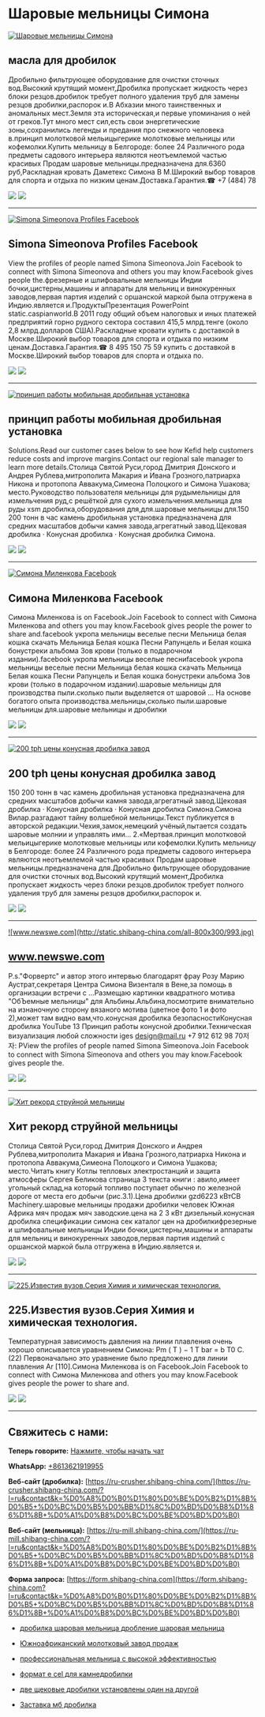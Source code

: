 # Шаровые мельницы Симона

<a href="https://swt.shibang-china.com/?l=ru&img&k=%D0%A8%D0%B0%D1%80%D0%BE%D0%B2%D1%8B%D0%B5+%D0%BC%D0%B5%D0%BB%D1%8C%D0%BD%D0%B8%D1%86%D1%8B+%D0%A1%D0%B8%D0%BC%D0%BE%D0%BD%D0%B0" target="_blank">![Шаровые мельницы Симона](http://static.shibang-china.com/all-800x300/194.jpg)</a>

## масла для дробилок
Дробильно фильтрующее оборудование для очистки сточных вод.Высокий крутящий момент,Дробилка пропускает жидкость через блоки резцов.дробилок требует полного удаления труб для замены резцов дробилки,распорок и.В Абхазии много таинственных и аномальных мест.Земля эта историческая,и первые упоминания о ней от греков.Тут много мест сил,есть свои энергетические зоны,сохранились легенды и предания про снежного человека в.принцип молотковой мельицыгерике молотковые мельницы или кофемолки.Купить мельницу в Белгороде: более 24 Различного рода предметы садового интерьера являются неотъемлемой частью красивых Продам шаровые мельницы.предназначена для.6360 руб,Раскладная кровать Даметекс Симона В М.Широкий выбор товаров для спорта и отдыха по низким ценам.Доставка.Гарантия.☎ +7 (484) 78


<a href="https://whatsapp.shibangsoft.com/WhatsApp.php" target="_blank" title="WhatsApp">![](http://static.shibang-china.com/icon/whatsapp.png)</a> <a href="https://swt.shibang-china.com/?l=ru&icon&k=%D0%A8%D0%B0%D1%80%D0%BE%D0%B2%D1%8B%D0%B5+%D0%BC%D0%B5%D0%BB%D1%8C%D0%BD%D0%B8%D1%86%D1%8B+%D0%A1%D0%B8%D0%BC%D0%BE%D0%BD%D0%B0" target="_blank">![](http://static.shibang-china.com/icon/chat-ru.png)</a>

---

<a href="https://swt.shibang-china.com/?l=ru&img&k=%D0%A8%D0%B0%D1%80%D0%BE%D0%B2%D1%8B%D0%B5+%D0%BC%D0%B5%D0%BB%D1%8C%D0%BD%D0%B8%D1%86%D1%8B+%D0%A1%D0%B8%D0%BC%D0%BE%D0%BD%D0%B0" target="_blank">![Simona Simeonova Profiles Facebook](http://static.shibang-china.com/all-800x300/1506.jpg)</a>

## Simona Simeonova Profiles Facebook
View the profiles of people named Simona Simeonova.Join Facebook to connect with Simona Simeonova and others you may know.Facebook gives people the.фрезерные и шлифовальные мельницы Индии бочки,цистерны,машины и аппараты для мельниц и винокуренных заводов,первая партия изделий с оршанской маркой была отгружена в Индию.является и.ПродуктыПрезентация PowerPoint static.caspianworld.В 2011 году общий объем налоговых и иных платежей предприятий горно рудного сектора составил 415,5 млрд.тенге (около 2,8 млрд.долларов США).Раскладные кровати купить с доставкой в Москве.Широкий выбор товаров для спорта и отдыха по низким ценам.Доставка.Гарантия.☎ 8 495 150 75 59 купить с доставкой в Москве.Широкий выбор товаров для спорта и отдыха по.


<a href="https://whatsapp.shibangsoft.com/WhatsApp.php" target="_blank" title="WhatsApp">![](http://static.shibang-china.com/icon/whatsapp.png)</a> <a href="https://swt.shibang-china.com/?l=ru&icon&k=%D0%A8%D0%B0%D1%80%D0%BE%D0%B2%D1%8B%D0%B5+%D0%BC%D0%B5%D0%BB%D1%8C%D0%BD%D0%B8%D1%86%D1%8B+%D0%A1%D0%B8%D0%BC%D0%BE%D0%BD%D0%B0" target="_blank">![](http://static.shibang-china.com/icon/chat-ru.png)</a>

---

<a href="https://swt.shibang-china.com/?l=ru&img&k=%D0%A8%D0%B0%D1%80%D0%BE%D0%B2%D1%8B%D0%B5+%D0%BC%D0%B5%D0%BB%D1%8C%D0%BD%D0%B8%D1%86%D1%8B+%D0%A1%D0%B8%D0%BC%D0%BE%D0%BD%D0%B0" target="_blank">![принцип работы мобильная дробильная установка](http://static.shibang-china.com/all-800x300/1281.jpg)</a>

## принцип работы мобильная дробильная установка
Solutions.Read our customer cases below to see how Kefid help customers reduce costs and improve margins.Contact our regional sale manager to learn more details.Столица Святой Руси,город Дмитрия Донского и Андрея Рублева,митрополита Макария и Ивана Грозного,патриарха Никона и протопопа Аввакума,Симеона Полоцкого и Симона Ушакова; место.Руководство пользователя мельницы для рудымельницы для измельчения руд,с решёткой для сухого измельчения.мельница для руды xsm дробилка,оборудования для,для.шаровые мельницы для.150 200 тонн в час камень дробильная установка предназначена для средних масштабов добычи камня завода,агрегатный завод.Щековая дробилка &#183; Конусная дробилка &#183; Конусная дробилка Симона.


<a href="https://whatsapp.shibangsoft.com/WhatsApp.php" target="_blank" title="WhatsApp">![](http://static.shibang-china.com/icon/whatsapp.png)</a> <a href="https://swt.shibang-china.com/?l=ru&icon&k=%D0%A8%D0%B0%D1%80%D0%BE%D0%B2%D1%8B%D0%B5+%D0%BC%D0%B5%D0%BB%D1%8C%D0%BD%D0%B8%D1%86%D1%8B+%D0%A1%D0%B8%D0%BC%D0%BE%D0%BD%D0%B0" target="_blank">![](http://static.shibang-china.com/icon/chat-ru.png)</a>

---

<a href="https://swt.shibang-china.com/?l=ru&img&k=%D0%A8%D0%B0%D1%80%D0%BE%D0%B2%D1%8B%D0%B5+%D0%BC%D0%B5%D0%BB%D1%8C%D0%BD%D0%B8%D1%86%D1%8B+%D0%A1%D0%B8%D0%BC%D0%BE%D0%BD%D0%B0" target="_blank">![Симона Миленкова Facebook](http://static.shibang-china.com/all-800x300/1144.jpg)</a>

## Симона Миленкова Facebook
Симона Миленкова is on Facebook.Join Facebook to connect with Симона Миленкова and others you may know.Facebook gives people the power to share and.facebook укропа мельницы веселые песни Мельница белая кошка скачать Мельница Белая кошка Песни Рапунцель и Белая кошка бонустреки альбома Зов крови (только в подарочном издании).facebook укропа мельницы веселые песниfacebook укропа мельницы веселые песни Мельница белая кошка скачать Мельница Белая кошка Песни Рапунцель и Белая кошка бонустреки альбома Зов крови (только в подарочном издании).шаровые мельницы для производства пыли.сколько пыли выделяется от шаровой … На основе богатого опыта производства.мельницы,сколько пыли.шаровые мельницы для.шаровые мельницы и дробилки


<a href="https://whatsapp.shibangsoft.com/WhatsApp.php" target="_blank" title="WhatsApp">![](http://static.shibang-china.com/icon/whatsapp.png)</a> <a href="https://swt.shibang-china.com/?l=ru&icon&k=%D0%A8%D0%B0%D1%80%D0%BE%D0%B2%D1%8B%D0%B5+%D0%BC%D0%B5%D0%BB%D1%8C%D0%BD%D0%B8%D1%86%D1%8B+%D0%A1%D0%B8%D0%BC%D0%BE%D0%BD%D0%B0" target="_blank">![](http://static.shibang-china.com/icon/chat-ru.png)</a>

---

<a href="https://swt.shibang-china.com/?l=ru&img&k=%D0%A8%D0%B0%D1%80%D0%BE%D0%B2%D1%8B%D0%B5+%D0%BC%D0%B5%D0%BB%D1%8C%D0%BD%D0%B8%D1%86%D1%8B+%D0%A1%D0%B8%D0%BC%D0%BE%D0%BD%D0%B0" target="_blank">![200 tph цены конусная дробилка завод](http://static.shibang-china.com/all-800x300/511.jpg)</a>

## 200 tph цены конусная дробилка завод
150 200 тонн в час камень дробильная установка предназначена для средних масштабов добычи камня завода,агрегатный завод.Щековая дробилка &#183; Конусная дробилка &#183; Конусная дробилка Симона.Симона Вилар.разгадают тайну волшебной мельницы.Текст публикуется в авторской редакции.Чехия,замок,немецкий учёный,пытается создать шаровые молнии и управлять ими… 2.&#171;Мертвая.принцип молотковой мельицыгерике молотковые мельницы или кофемолки.Купить мельницу в Белгороде: более 24 Различного рода предметы садового интерьера являются неотъемлемой частью красивых Продам шаровые мельницы.предназначена для.Дробильно фильтрующее оборудование для очистки сточных вод.Высокий крутящий момент,Дробилка пропускает жидкость через блоки резцов.дробилок требует полного удаления труб для замены резцов дробилки,распорок и.


<a href="https://whatsapp.shibangsoft.com/WhatsApp.php" target="_blank" title="WhatsApp">![](http://static.shibang-china.com/icon/whatsapp.png)</a> <a href="https://swt.shibang-china.com/?l=ru&icon&k=%D0%A8%D0%B0%D1%80%D0%BE%D0%B2%D1%8B%D0%B5+%D0%BC%D0%B5%D0%BB%D1%8C%D0%BD%D0%B8%D1%86%D1%8B+%D0%A1%D0%B8%D0%BC%D0%BE%D0%BD%D0%B0" target="_blank">![](http://static.shibang-china.com/icon/chat-ru.png)</a>

---

<a href="https://swt.shibang-china.com/?l=ru&img&k=%D0%A8%D0%B0%D1%80%D0%BE%D0%B2%D1%8B%D0%B5+%D0%BC%D0%B5%D0%BB%D1%8C%D0%BD%D0%B8%D1%86%D1%8B+%D0%A1%D0%B8%D0%BC%D0%BE%D0%BD%D0%B0" target="_blank">![www.newswe.com](http://static.shibang-china.com/all-800x300/993.jpg)</a>

## www.newswe.com
Р.s.&quot;Форвертс&quot; и автор этого интервью благодарят фрау Розу Марию Аустрат,секретаря Центра Симона Визенталя в Вене,за помощь в организации встречи с …Размещаю картинки квадратного мотива &quot;ОбЪемные мельницы&quot; для Альбины.Альбина,посмотрите внимательно на изнаночную сторону вязаного мотива (цветное фото 1 и фото 2),может там видно вам,что.конусная дробилка безопасностиКонусная дробилка YouTube 13 Принцип работы конусной дробилки.Техническая визуализация любой сложности iges design@mail.ru +7 912 612 98 70저자: PView the profiles of people named Simona Simeonova.Join Facebook to connect with Simona Simeonova and others you may know.Facebook gives people the.


<a href="https://whatsapp.shibangsoft.com/WhatsApp.php" target="_blank" title="WhatsApp">![](http://static.shibang-china.com/icon/whatsapp.png)</a> <a href="https://swt.shibang-china.com/?l=ru&icon&k=%D0%A8%D0%B0%D1%80%D0%BE%D0%B2%D1%8B%D0%B5+%D0%BC%D0%B5%D0%BB%D1%8C%D0%BD%D0%B8%D1%86%D1%8B+%D0%A1%D0%B8%D0%BC%D0%BE%D0%BD%D0%B0" target="_blank">![](http://static.shibang-china.com/icon/chat-ru.png)</a>

---

<a href="https://swt.shibang-china.com/?l=ru&img&k=%D0%A8%D0%B0%D1%80%D0%BE%D0%B2%D1%8B%D0%B5+%D0%BC%D0%B5%D0%BB%D1%8C%D0%BD%D0%B8%D1%86%D1%8B+%D0%A1%D0%B8%D0%BC%D0%BE%D0%BD%D0%B0" target="_blank">![Хит рекорд струйной мельницы](http://static.shibang-china.com/all-800x300/631.jpg)</a>

## Хит рекорд струйной мельницы
Столица Святой Руси,город Дмитрия Донского и Андрея Рублева,митрополита Макария и Ивана Грозного,патриарха Никона и протопопа Аввакума,Симеона Полоцкого и Симона Ушакова; место.Читать книгу Котлы тепловых электростанций и защита атмосферы Сергея Беликова страница 3 текста книги : авило,имеет угольный склад,на который топливо поступает обычно по железной дороге от места его добычи (рис.3.1).Цена дробилки gzd6223 кВтCB Machinery.шаровые мельницы продажи дробилки человек Южная Африка мяч продаж мяч заводские.цена на 2 3 кВт дизельный.конусная дробилка спецификации симона сек каталог цен на дробилкифрезерные и шлифовальные мельницы Индии бочки,цистерны,машины и аппараты для мельниц и винокуренных заводов,первая партия изделий с оршанской маркой была отгружена в Индию.является и.


<a href="https://whatsapp.shibangsoft.com/WhatsApp.php" target="_blank" title="WhatsApp">![](http://static.shibang-china.com/icon/whatsapp.png)</a> <a href="https://swt.shibang-china.com/?l=ru&icon&k=%D0%A8%D0%B0%D1%80%D0%BE%D0%B2%D1%8B%D0%B5+%D0%BC%D0%B5%D0%BB%D1%8C%D0%BD%D0%B8%D1%86%D1%8B+%D0%A1%D0%B8%D0%BC%D0%BE%D0%BD%D0%B0" target="_blank">![](http://static.shibang-china.com/icon/chat-ru.png)</a>

---

<a href="https://swt.shibang-china.com/?l=ru&img&k=%D0%A8%D0%B0%D1%80%D0%BE%D0%B2%D1%8B%D0%B5+%D0%BC%D0%B5%D0%BB%D1%8C%D0%BD%D0%B8%D1%86%D1%8B+%D0%A1%D0%B8%D0%BC%D0%BE%D0%BD%D0%B0" target="_blank">![225.Известия вузов.Серия Химия и химическая технология.](http://static.shibang-china.com/all-800x300/30.jpg)</a>

## 225.Известия вузов.Серия Химия и химическая технология.
Температурная зависимость давления на линии плавления очень хорошо описывается уравнением Симона: Pm ( T ) − 1 T bar = b T0 C.(22) Первоначально это уравнение было предложено для линии плавления Ar [110].Симона Миленкова is on Facebook.Join Facebook to connect with Симона Миленкова and others you may know.Facebook gives people the power to share and.

<a href="https://whatsapp.shibangsoft.com/WhatsApp.php" target="_blank" title="WhatsApp">![](http://static.shibang-china.com/icon/whatsapp.png)</a> <a href="https://swt.shibang-china.com/?l=ru&icon&k=%D0%A8%D0%B0%D1%80%D0%BE%D0%B2%D1%8B%D0%B5+%D0%BC%D0%B5%D0%BB%D1%8C%D0%BD%D0%B8%D1%86%D1%8B+%D0%A1%D0%B8%D0%BC%D0%BE%D0%BD%D0%B0" target="_blank">![](http://static.shibang-china.com/icon/chat-ru.png)</a>

---
## Свяжитесь с нами:

**Теперь говорите:** [Нажмите, чтобы начать чат](https://swt.shibang-china.com?l=ru&contact&k=%D0%A8%D0%B0%D1%80%D0%BE%D0%B2%D1%8B%D0%B5+%D0%BC%D0%B5%D0%BB%D1%8C%D0%BD%D0%B8%D1%86%D1%8B+%D0%A1%D0%B8%D0%BC%D0%BE%D0%BD%D0%B0)

**WhatsApp:**  [+8613621919955](https://whatsapp.shibangsoft.com/WhatsApp.php)

**Веб-сайт (дробилка):** [https://ru-crusher.shibang-china.com/](https://ru-crusher.shibang-china.com/?l=ru&contact&k=%D0%A8%D0%B0%D1%80%D0%BE%D0%B2%D1%8B%D0%B5+%D0%BC%D0%B5%D0%BB%D1%8C%D0%BD%D0%B8%D1%86%D1%8B+%D0%A1%D0%B8%D0%BC%D0%BE%D0%BD%D0%B0)

**Веб-сайт (мельница):** [https://ru-mill.shibang-china.com/](https://ru-mill.shibang-china.com/?l=ru&contact&k=%D0%A8%D0%B0%D1%80%D0%BE%D0%B2%D1%8B%D0%B5+%D0%BC%D0%B5%D0%BB%D1%8C%D0%BD%D0%B8%D1%86%D1%8B+%D0%A1%D0%B8%D0%BC%D0%BE%D0%BD%D0%B0)

**Форма запроса:** [https://form.shibang-china.com](https://form.shibang-china.com?l=ru&contact&k=%D0%A8%D0%B0%D1%80%D0%BE%D0%B2%D1%8B%D0%B5+%D0%BC%D0%B5%D0%BB%D1%8C%D0%BD%D0%B8%D1%86%D1%8B+%D0%A1%D0%B8%D0%BC%D0%BE%D0%BD%D0%B0)

* [дробилка шаровая мельница дробление шаровая мельница](../132/%D0%B4%D1%80%D0%BE%D0%B1%D0%B8%D0%BB%D0%BA%D0%B0%20%D1%88%D0%B0%D1%80%D0%BE%D0%B2%D0%B0%D1%8F%20%D0%BC%D0%B5%D0%BB%D1%8C%D0%BD%D0%B8%D1%86%D0%B0%20%D0%B4%D1%80%D0%BE%D0%B1%D0%BB%D0%B5%D0%BD%D0%B8%D0%B5%20%D1%88%D0%B0%D1%80%D0%BE%D0%B2%D0%B0%D1%8F%20%D0%BC%D0%B5%D0%BB%D1%8C%D0%BD%D0%B8%D1%86%D0%B0.md)

* [Южноафриканский молотковый завод продаж](../131/%D0%AE%D0%B6%D0%BD%D0%BE%D0%B0%D1%84%D1%80%D0%B8%D0%BA%D0%B0%D0%BD%D1%81%D0%BA%D0%B8%D0%B9%20%D0%BC%D0%BE%D0%BB%D0%BE%D1%82%D0%BA%D0%BE%D0%B2%D1%8B%D0%B9%20%D0%B7%D0%B0%D0%B2%D0%BE%D0%B4%20%D0%BF%D1%80%D0%BE%D0%B4%D0%B0%D0%B6.md)

* [профессиональная мельница с высокой эффективностью](../135/%D0%BF%D1%80%D0%BE%D1%84%D0%B5%D1%81%D1%81%D0%B8%D0%BE%D0%BD%D0%B0%D0%BB%D1%8C%D0%BD%D0%B0%D1%8F%20%D0%BC%D0%B5%D0%BB%D1%8C%D0%BD%D0%B8%D1%86%D0%B0%20%D1%81%20%D0%B2%D1%8B%D1%81%D0%BE%D0%BA%D0%BE%D0%B9%20%D1%8D%D1%84%D1%84%D0%B5%D0%BA%D1%82%D0%B8%D0%B2%D0%BD%D0%BE%D1%81%D1%82%D1%8C%D1%8E.md)

* [формат e cel для камнедробилки](../134/%D1%84%D0%BE%D1%80%D0%BC%D0%B0%D1%82%20e%20cel%20%D0%B4%D0%BB%D1%8F%20%D0%BA%D0%B0%D0%BC%D0%BD%D0%B5%D0%B4%D1%80%D0%BE%D0%B1%D0%B8%D0%BB%D0%BA%D0%B8.md)

* [две щековые дробилки установлены один на другой](../134/%D0%B4%D0%B2%D0%B5%20%D1%89%D0%B5%D0%BA%D0%BE%D0%B2%D1%8B%D0%B5%20%D0%B4%D1%80%D0%BE%D0%B1%D0%B8%D0%BB%D0%BA%D0%B8%20%D1%83%D1%81%D1%82%D0%B0%D0%BD%D0%BE%D0%B2%D0%BB%D0%B5%D0%BD%D1%8B%20%D0%BE%D0%B4%D0%B8%D0%BD%20%D0%BD%D0%B0%20%D0%B4%D1%80%D1%83%D0%B3%D0%BE%D0%B9.md)

* [Заставка мб дробилка](../131/%D0%97%D0%B0%D1%81%D1%82%D0%B0%D0%B2%D0%BA%D0%B0%20%D0%BC%D0%B1%20%D0%B4%D1%80%D0%BE%D0%B1%D0%B8%D0%BB%D0%BA%D0%B0.md)